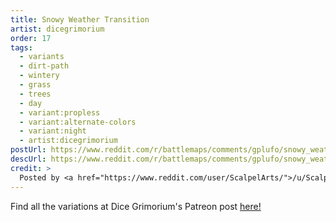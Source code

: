 ```yaml
---
title: Snowy Weather Transition
artist: dicegrimorium
order: 17
tags:
  - variants
  - dirt-path
  - wintery
  - grass
  - trees
  - day
  - variant:propless
  - variant:alternate-colors
  - variant:night
  - artist:dicegrimorium
postUrl: https://www.reddit.com/r/battlemaps/comments/gplufo/snowy_weather_transition_24x34/
descUrl: https://www.reddit.com/r/battlemaps/comments/gplufo/snowy_weather_transition_24x34/frmnsf9/
credit: >
  Posted by <a href="https://www.reddit.com/user/ScalpelArts/">/u/ScalpelArts</a> to <a href="https://www.reddit.com/r/battlemaps/">/r/battlemaps</a> in May, 2020. <br/> Please support the artist on <a href="https://www.patreon.com/dicegrimorium">Patreon</a> and follow them on <a href="https://www.instagram.com/dicegrimorium/">Instagram</a>, <a href="https://twitter.com/DiceGrimorium">Twitter</a>
---
```

Find all the variations at Dice Grimorium's Patreon post <a href="https://www.patreon.com/posts/snowy-weather-36484572" title="Snowy Weather Transition on Dice Grimorium's Patreon">here!</a>
